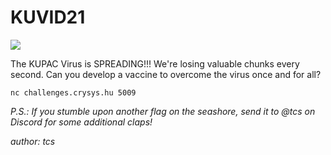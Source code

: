 # KUVID21
![](https://img.shields.io/badge/medium-gray)

The KUPAC Virus is SPREADING!!! We're losing valuable chunks every second. Can you develop a vaccine to overcome the virus once and for all?

`nc challenges.crysys.hu 5009`

*P.S.: If you stumble upon another flag on the seashore, send it to @tcs on Discord for some additional claps!*

*author: tcs*